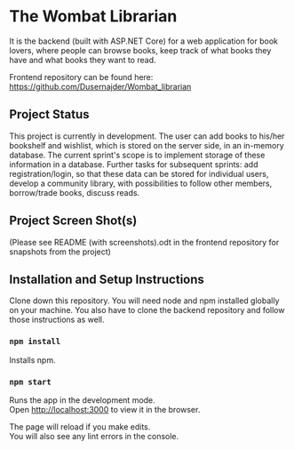 ﻿# The Wombat Librarian

It is the backend (built with ASP.NET Core) for a web application for book lovers, where people can browse books, keep track of what books they  have and what books they want to read.

Frontend repository can be found here: https://github.com/Dusernajder/Wombat_librarian

## Project Status

This project is currently in development. The user can add books to his/her bookshelf and wishlist, which is stored on the server side, in an in-memory database. The current sprint's scope is to implement storage of these information in a database. 
Further tasks for subsequent sprints: add registration/login, so that these data can be stored for individual users, develop a community library, with possibilities to follow other members, borrow/trade books, discuss reads.

## Project Screen Shot(s)

(Please see README (with screenshots).odt in the frontend repository for snapshots from the project)

## Installation and Setup Instructions

Clone down this repository. You will need node and npm installed globally on your machine.
You also have to clone the backend repository and follow those instructions as well.

### `npm install`

Installs npm.

### `npm start`

Runs the app in the development mode.\
Open [http://localhost:3000](http://localhost:3000) to view it in the browser.

The page will reload if you make edits.\
You will also see any lint errors in the console.


